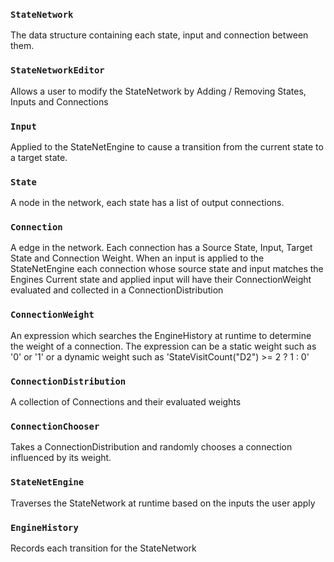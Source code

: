 ### `StateNetwork`

The data structure containing each state, input and connection between them.

### `StateNetworkEditor`

Allows a user to modify the StateNetwork by Adding / Removing States, Inputs and Connections

### `Input`

Applied to the StateNetEngine to cause a transition from the current state to a target state.

### `State`

A node in the network, each state has a list of output connections.

### `Connection`

A edge in the network. Each connection has a Source State, Input, Target State and Connection Weight.
When an input is applied to the StateNetEngine each connection whose source state and input matches the
Engines Current state and applied input will have their ConnectionWeight evaluated and collected in a ConnectionDistribution

### `ConnectionWeight`

An expression which searches the EngineHistory at runtime to determine the weight of a connection.
The expression can be a static weight such as '0' or '1' or a dynamic weight such as 'StateVisitCount("D2") >= 2 ? 1 : 0'

### `ConnectionDistribution`

A collection of Connections and their evaluated weights

### `ConnectionChooser`

Takes a ConnectionDistribution and randomly chooses a connection influenced by its weight.

### `StateNetEngine`

Traverses the StateNetwork at runtime based on the inputs the user apply

### `EngineHistory`

Records each transition for the StateNetwork